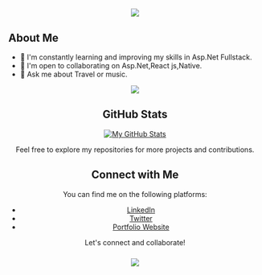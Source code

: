 

<h1 align="center">
    <img src="https://readme-typing-svg.herokuapp.com/?font=Righteous&size=35&center=true&vCenter=true&width=500&height=70&duration=4000&lines=Hi+There!+👋;+I'm+Ranjith!;" />
</h1>



## About Me

- 🌱 I'm constantly learning and improving my skills in Asp.Net Fullstack.
- 👯 I'm open to collaborating on Asp.Net,React js,Native.
- 💬 Ask me about Travel or music.
<div align="center"> 
  <a href="mailto:ranjith.k.v@outlook.com.com">
    <img src="https://img.shields.io/badge/Gmail-333333?style=for-the-badge&logo=gmail&logoColor=red" />
  </a>


  



## GitHub Stats

[![My GitHub Stats](https://github-readme-stats.vercel.app/api?username=Ranjith-K-V&show_icons=true&theme=dark)](https://github.com/anuraghazra/github-readme-stats)



Feel free to explore my repositories for more projects and contributions.

## Connect with Me

You can find me on the following platforms:

- [LinkedIn](https://www.linkedin.com/in/ranjith-kv/)
- [Twitter](TwitterProfileLink)
- [Portfolio Website](YourPortfolioWebsiteLink)

Let's connect and collaborate!

<h3 align="center">
    <img src="https://readme-typing-svg.herokuapp.com/?font=Righteous&size=25&center=true&vCenter=true&width=500&height=70&duration=4000&lines=Thanks+for+visiting!+✌️;+Shoot+me+a+message+on+Mail!;I'm+always+down+to+collab+:)">
</h3>
